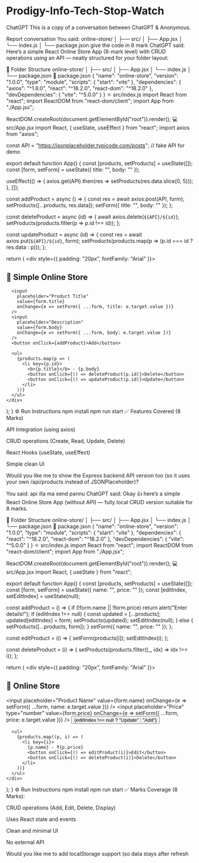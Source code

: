 # Prodigy-Info-Tech-Stop-Watch
ChatGPT
This is a copy of a conversation between ChatGPT & Anonymous.

Report conversation
You said:
online-store/
│
├── src/
│   ├── App.jsx
│   └── index.js
│
└── package.json give the code in 8 mark 
ChatGPT said:
Here’s a simple React Online Store App (8-mark level) with CRUD operations using an API — neatly structured for your folder layout:

📁 Folder Structure
online-store/
│
├── src/
│   ├── App.jsx
│   └── index.js
│
└── package.json
🧩 package.json
{
  "name": "online-store",
  "version": "1.0.0",
  "type": "module",
  "scripts": {
    "start": "vite"
  },
  "dependencies": {
    "axios": "^1.6.0",
    "react": "^18.2.0",
    "react-dom": "^18.2.0"
  },
  "devDependencies": {
    "vite": "^5.0.0"
  }
}
⚛️ src/index.js
import React from "react";
import ReactDOM from "react-dom/client";
import App from "./App.jsx";

ReactDOM.createRoot(document.getElementById("root")).render(<App />);
💻 src/App.jsx
import React, { useState, useEffect } from "react";
import axios from "axios";

const API = "https://jsonplaceholder.typicode.com/posts"; // fake API for demo

export default function App() {
  const [products, setProducts] = useState([]);
  const [form, setForm] = useState({ title: "", body: "" });

  useEffect(() => {
    axios.get(API).then(res => setProducts(res.data.slice(0, 5)));
  }, []);

  const addProduct = async () => {
    const res = await axios.post(API, form);
    setProducts([...products, res.data]);
    setForm({ title: "", body: "" });
  };

  const deleteProduct = async (id) => {
    await axios.delete(`${API}/${id}`);
    setProducts(products.filter(p => p.id !== id));
  };

  const updateProduct = async (id) => {
    const res = await axios.put(`${API}/${id}`, form);
    setProducts(products.map(p => (p.id === id ? res.data : p)));
  };

  return (
    <div style={{ padding: "20px", fontFamily: "Arial" }}>
      <h2>🛒 Simple Online Store</h2>

      <input
        placeholder="Product Title"
        value={form.title}
        onChange={e => setForm({ ...form, title: e.target.value })}
      />
      <input
        placeholder="Description"
        value={form.body}
        onChange={e => setForm({ ...form, body: e.target.value })}
      />
      <button onClick={addProduct}>Add</button>

      <ul>
        {products.map(p => (
          <li key={p.id}>
            <b>{p.title}</b> - {p.body}
            <button onClick={() => deleteProduct(p.id)}>Delete</button>
            <button onClick={() => updateProduct(p.id)}>Update</button>
          </li>
        ))}
      </ul>
    </div>
  );
}
⚙️ Run Instructions
npm install
npm run start
✅ Features Covered (8 Marks)

API Integration (using axios)

CRUD operations (Create, Read, Update, Delete)

React Hooks (useState, useEffect)

Simple clean UI

Would you like me to show the Express backend API version too (so it uses your own /api/products instead of JSONPlaceholder)?

You said:
api illa ma send pannu
ChatGPT said:
Okay 👍 here’s a simple React Online Store App (without API) — fully local CRUD version suitable for 8 marks.

📁 Folder Structure
online-store/
│
├── src/
│   ├── App.jsx
│   └── index.js
│
└── package.json
🧩 package.json
{
  "name": "online-store",
  "version": "1.0.0",
  "type": "module",
  "scripts": {
    "start": "vite"
  },
  "dependencies": {
    "react": "^18.2.0",
    "react-dom": "^18.2.0"
  },
  "devDependencies": {
    "vite": "^5.0.0"
  }
}
⚛️ src/index.js
import React from "react";
import ReactDOM from "react-dom/client";
import App from "./App.jsx";

ReactDOM.createRoot(document.getElementById("root")).render(<App />);
💻 src/App.jsx
import React, { useState } from "react";

export default function App() {
  const [products, setProducts] = useState([]);
  const [form, setForm] = useState({ name: "", price: "" });
  const [editIndex, setEditIndex] = useState(null);

  const addProduct = () => {
    if (!form.name || !form.price) return alert("Enter details!");
    if (editIndex !== null) {
      const updated = [...products];
      updated[editIndex] = form;
      setProducts(updated);
      setEditIndex(null);
    } else {
      setProducts([...products, form]);
    }
    setForm({ name: "", price: "" });
  };

  const editProduct = (i) => {
    setForm(products[i]);
    setEditIndex(i);
  };

  const deleteProduct = (i) => {
    setProducts(products.filter((_, idx) => idx !== i));
  };

  return (
    <div style={{ padding: "20px", fontFamily: "Arial" }}>
      <h2>🛒 Online Store</h2>
      <input
        placeholder="Product Name"
        value={form.name}
        onChange={e => setForm({ ...form, name: e.target.value })}
      />
      <input
        placeholder="Price"
        type="number"
        value={form.price}
        onChange={e => setForm({ ...form, price: e.target.value })}
      />
      <button onClick={addProduct}>{editIndex !== null ? "Update" : "Add"}</button>

      <ul>
        {products.map((p, i) => (
          <li key={i}>
            {p.name} - ₹{p.price}
            <button onClick={() => editProduct(i)}>Edit</button>
            <button onClick={() => deleteProduct(i)}>Delete</button>
          </li>
        ))}
      </ul>
    </div>
  );
}
⚙️ Run Instructions
npm install
npm run start
✅ Marks Coverage (8 Marks):

CRUD operations (Add, Edit, Delete, Display)

Uses React state and events

Clean and minimal UI

No external API

Would you like me to add localStorage support (so data stays after refresh